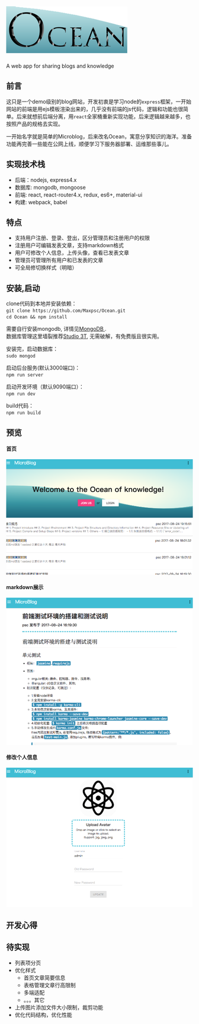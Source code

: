 # ![image](https://github.com/Maxpsc/Ocean/blob/master/docs/ocean.png)
A web app for sharing blogs and knowledge

## 前言
这只是一个demo级别的blog网站，开发初衷是学习node的`express`框架，一开始网站的前端是用ejs模板渲染出来的，几乎没有前端的js代码，逻辑和功能也很简单。后来就想前后端分离，用`react`全家桶重新实现功能，后来逻辑越来越多，也按照产品的规格去实现。

一开始名字就是简单的Microblog，后来改名Ocean，寓意分享知识的海洋。准备功能再完善一些能在公网上线，顺便学习下服务器部署、运维那些事儿。

## 实现技术栈
- 后端：nodejs, express4.x  
- 数据库: mongodb, mongoose  
- 前端: react, react-router4.x, redux, es6+, material-ui  
- 构建: webpack, babel  

## 特点
- 支持用户注册、登录、登出，区分管理员和注册用户的权限
- 注册用户可编辑发表文章，支持markdown格式
- 用户可修改个人信息，上传头像，查看已发表文章
- 管理员可管理所有用户和已发表的文章
- 可全局修切换样式（明暗）

## 安装,启动
clone代码到本地并安装依赖：  
	`git clone https://github.com/Maxpsc/Ocean.git`  
	`cd Ocean && npm install`

需要自行安装mongodb, 详情见[MongoDB ](https://www.mongodb.com/download-center#atlas).  
数据库管理这里墙裂推荐[Studio 3T](https://studio3t.com/), 无需破解，有免费版且很实用。

安装完，启动数据库：  
`sudo mongod`  

启动后台服务(默认3000端口)：  
`npm run server`  

启动开发环境（默认9090端口）：  
`npm run dev`  

build代码：  
`npm run build`  

## 预览
#### 首页
![image](https://github.com/Maxpsc/Ocean/blob/master/docs/screenshot1.png)

#### markdown展示
![image](https://github.com/Maxpsc/Ocean/blob/master/docs/screenshot2.png)

#### 修改个人信息
![image](https://github.com/Maxpsc/Ocean/blob/master/docs/screenshot3.png)

## 开发心得

## 待实现
- 列表项分页
- 优化样式
	- 首页文章简要信息
	- 表格管理文章行高限制
	- 多端适配
	- 。。。其它
- 上传图片添加文件大小限制，裁剪功能
- 优化代码结构，优化性能
